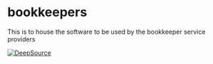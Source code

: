 # bookkeepers

This is to house the software to be used by the bookkeeper service providers

[![DeepSource](https://deepsource.io/gh/LawrenceAddo/bookkeepers.svg/?label=active+issues&show_trend=true&token=sead7VhC_2orJtpqhhVAVzpu)](https://deepsource.io/gh/LawrenceAddo/bookkeepers/?ref=repository-badge)

